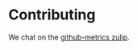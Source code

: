 # Contributing


We chat on the [github-metrics zulip].

[github-metrics zulip]: https://github-metrics.zulipchat.com/
